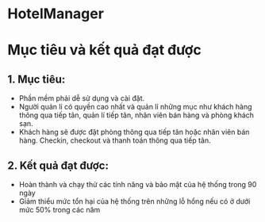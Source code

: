 # HotelManager
# Mục tiêu và kết quả đạt được
## 1. Mục tiêu:
* Phần mềm phải dễ sử dụng và cài đặt.
* Người quản lí có quyền cao nhất và quản lí những mục như khách hàng thông qua tiếp tân, quản lí tiếp tân, nhân viên bán hàng và phòng khách sạn.
* Khách hàng sẽ được đặt phòng thông qua tiếp tân hoặc nhân viên bán hàng. Checkin, checkout và thanh toán thông qua tiếp tân.
## 2. Kết quả đạt được:
* Hoàn thành và chạy thử các tính năng và bảo mật của hệ thống trong 90 ngày
* Giảm thiểu mức tổn hại của hệ thống trên những lỗ hổng nếu có ở dưới mức 50% trong các năm
